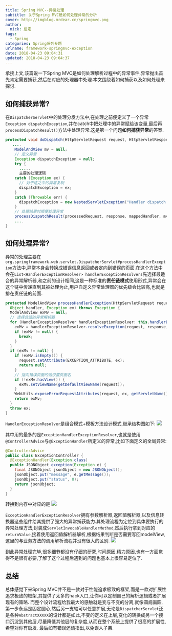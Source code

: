 ```yaml
---
title: Spring MVC--异常处理
subtitle: 关于Spring MVC是如何处理异常的分析
cover: http://imgblog.mrdear.cn/springmvc.png
author: 
  nick: 屈定
tags:
  - Spring
categories: Spring系列专题
urlname: framework-springmvc-exception
date: 2018-04-23 09:04:31
updated: 2018-04-23 09:04:37
---
```

承接上文,该篇说一下Spring MVC是如何处理解析过程中的异常事件,异常抛出首先肯定需要捕获,然后在对应的处理器中处理.本文围绕着如何捕获以及如何处理来探讨.

## 如何捕获异常?
在`DispatcherServlet`中的处理分发方法中,在处理之前便定义了一个异常`Exception dispatchException`,并在catch中把处理中的异常赋给该变量,最后再`processDispatchResult()`方法中处理异常.这是第一个问题**如何捕获异常**的答案.
```java
protected void doDispatch(HttpServletRequest request, HttpServletResponse response) throws Exception {
   ....
    ModelAndView mv = null;
    // 定义异常
    Exception dispatchException = null;
    try {
      .....
      主要的处理逻辑
    catch (Exception ex) {
      // 对于这之中的异常复制
      dispatchException = ex;
    }
    catch (Throwable err) {
      dispatchException = new NestedServletException("Handler dispatch failed", err);
    }
    // 处理结果时顺便处理异常
    processDispatchResult(processedRequest, response, mappedHandler, mv, dispatchException);
    ....
}
```

## 如何处理异常?
异常的处理主要在`org.springframework.web.servlet.DispatcherServlet#processHandlerException`方法中,异常本身会转换成错误信息返回或者定向到错误的页面.在这个方法中会在`List<HandlerExceptionResolver> handlerExceptionResolvers`先选择最适合的异常解析器,和之前的设计相同,这是一种标准的**责任链模式**使用形式,异常会在这个链中传递直到其被处理为止,用户自定义异常处理器的优先级会比较高,也就是排在责任链的前面.
```java
protected ModelAndView processHandlerException(HttpServletRequest request, HttpServletResponse response,
  Object handler, Exception ex) throws Exception {
  ModelAndView exMv = null;
  // 选择合适的异常解析器
  for (HandlerExceptionResolver handlerExceptionResolver: this.handlerExceptionResolvers) {
    exMv = handlerExceptionResolver.resolveException(request, response, handler, ex);
    if (exMv != null) {
      break;
    }
  }
  if (exMv != null) {
    if (exMv.isEmpty()) {
      request.setAttribute(EXCEPTION_ATTRIBUTE, ex);
      return null;
    }
    // 指向错误页面的话设置页面名
    if (!exMv.hasView()) {
      exMv.setViewName(getDefaultViewName(request));
    }
    WebUtils.exposeErrorRequestAttributes(request, ex, getServletName());
    return exMv;
  }
  throw ex;
}
```
`HandlerExceptionResolver`是组合模式+模板方法设计模式,继承结构图如下:
![](http://imgblog.mrdear.cn/1523791699.png?imageMogr2/thumbnail/!100p)

其中用的最多的是`ExceptionHandlerExceptionResolver`,也就是使用`@ControllerAdvice`与`@ExceptionHandler`所定义的异常,比如下面定义的全局异常:
```java
@ControllerAdvice
public class ExceptionController {
  @ExceptionHandler(Exception.class)
  public JSONObject exception(Exception e) {
    final JSONObject jsonObject = new JSONObject();
    jsonObject.put("message", e.getMessage());
    jsonObject.put("status", 0);
    return jsonObject;
  }
}
```
转换到内存中对应的是
![](http://imgblog.mrdear.cn/1523792438.png?imageMogr2/thumbnail/!100p)

`ExceptionHandlerExceptionResolver`拥有参数解析器,返回值解析器,以及信息转换器这些组件给其提供了强大的异常捕获能力.其处理流程为定位到具体要执行的异常处理方法,封装成`ServletInvocableHandlerMethod`,然后执行拿到对应的`returnValue`,接着使用返回值解析器解析,根据结果判断是否需要写回modelView,这里的与业务方法的调用解析流程并没有很大的区别.
![](http://imgblog.mrdear.cn/1523792535.png?imageMogr2/thumbnail/!100p)

到此异常处理完毕,很多细节都没有仔细的研究,时间原因,精力原因,也有一方面觉得不是很有必要,了解了这个过程后遇到的问题也基本上很容易定位了.

## 总结
总体感觉下来Spring MVC并不是一款对于性能追求极致的框架,而是一款对扩展性追求极致的框架,其提供了太多的hack入口,让你可以定制自己的解析逻辑或者扩展现有的策略.
而整个设计流程给我最大的感触就是变与不变的分离,就像圆规画圆,第一步永远是固定圆心,然后另一支轴可以任意扩展,无论是`DispatcherServlet`还是各种`AbstractXXXXX`的设计都是如此,不变的定义在上层,变化的转换成另一个接口沉淀到其他层,尽量降低其他层的复杂度,从而在整个系统上提供了很高的扩展性,希望对你有启发.
最后如有错误还请指出,以免误人子弟.

